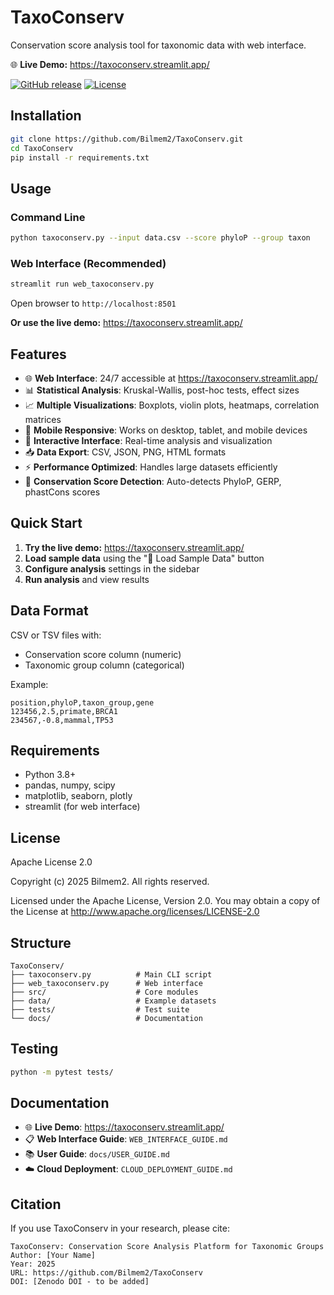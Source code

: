 # TaxoConserv

Conservation score analysis tool for taxonomic data with web interface.

🌐 **Live Demo:** https://taxoconserv.streamlit.app/

[![GitHub release](https://img.shields.io/github/v/release/Bilmem2/TaxoConserv)](https://github.com/Bilmem2/TaxoConserv/releases)
[![License](https://img.shields.io/badge/License-Apache%202.0-blue.svg)](https://opensource.org/licenses/Apache-2.0)

## Installation

```bash
git clone https://github.com/Bilmem2/TaxoConserv.git
cd TaxoConserv
pip install -r requirements.txt
```

## Usage

### Command Line
```bash
python taxoconserv.py --input data.csv --score phyloP --group taxon
```

### Web Interface (Recommended)
```bash
streamlit run web_taxoconserv.py
```
Open browser to `http://localhost:8501`

**Or use the live demo:** https://taxoconserv.streamlit.app/

## Features

- 🌐 **Web Interface**: 24/7 accessible at https://taxoconserv.streamlit.app/
- 📊 **Statistical Analysis**: Kruskal-Wallis, post-hoc tests, effect sizes
- 📈 **Multiple Visualizations**: Boxplots, violin plots, heatmaps, correlation matrices
- 📱 **Mobile Responsive**: Works on desktop, tablet, and mobile devices
- 🔄 **Interactive Interface**: Real-time analysis and visualization
- 📥 **Data Export**: CSV, JSON, PNG, HTML formats
- ⚡ **Performance Optimized**: Handles large datasets efficiently
- 🧬 **Conservation Score Detection**: Auto-detects PhyloP, GERP, phastCons scores

## Quick Start

1. **Try the live demo:** https://taxoconserv.streamlit.app/
2. **Load sample data** using the "🧪 Load Sample Data" button
3. **Configure analysis** settings in the sidebar
4. **Run analysis** and view results

## Data Format

CSV or TSV files with:
- Conservation score column (numeric)
- Taxonomic group column (categorical)

Example:
```csv
position,phyloP,taxon_group,gene
123456,2.5,primate,BRCA1
234567,-0.8,mammal,TP53
```

## Requirements

- Python 3.8+
- pandas, numpy, scipy
- matplotlib, seaborn, plotly
- streamlit (for web interface)

## License

Apache License 2.0

Copyright (c) 2025 Bilmem2. All rights reserved.

Licensed under the Apache License, Version 2.0. You may obtain a copy of the License at http://www.apache.org/licenses/LICENSE-2.0

## Structure

```
TaxoConserv/
├── taxoconserv.py          # Main CLI script
├── web_taxoconserv.py      # Web interface
├── src/                    # Core modules
├── data/                   # Example datasets
├── tests/                  # Test suite
└── docs/                   # Documentation
```

## Testing

```bash
python -m pytest tests/
```

## Documentation

- 🌐 **Live Demo**: https://taxoconserv.streamlit.app/
- 📋 **Web Interface Guide**: `WEB_INTERFACE_GUIDE.md`
- 📚 **User Guide**: `docs/USER_GUIDE.md`
- ☁️ **Cloud Deployment**: `CLOUD_DEPLOYMENT_GUIDE.md`

## Citation

If you use TaxoConserv in your research, please cite:

```
TaxoConserv: Conservation Score Analysis Platform for Taxonomic Groups
Author: [Your Name]
Year: 2025
URL: https://github.com/Bilmem2/TaxoConserv
DOI: [Zenodo DOI - to be added]
```
